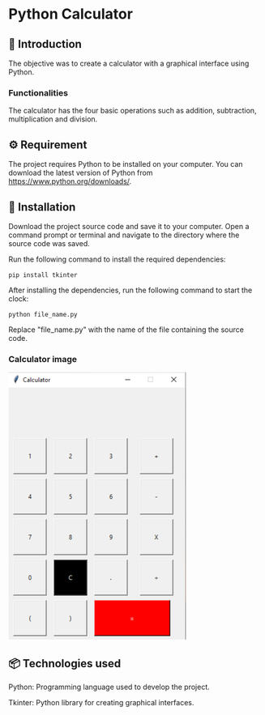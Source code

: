 # Python Calculator

## 🚀 Introduction
The objective was to create a calculator with a graphical interface using Python.

### Functionalities
The calculator has the four basic operations such as addition, subtraction, multiplication and division.

## ⚙️ Requirement
The project requires Python to be installed on your computer. You can download the latest version of Python from https://www.python.org/downloads/.

## 🔨 Installation
Download the project source code and save it to your computer.
Open a command prompt or terminal and navigate to the directory where the source code was saved.

Run the following command to install the required dependencies:

```
pip install tkinter
```

After installing the dependencies, run the following command to start the clock:

```
python file_name.py
```
Replace "file_name.py" with the name of the file containing the source code.

### Calculator image
<img src="/calculator_img.png/">

## 📦 Technologies used

Python: Programming language used to develop the project.

Tkinter: Python library for creating graphical interfaces.
